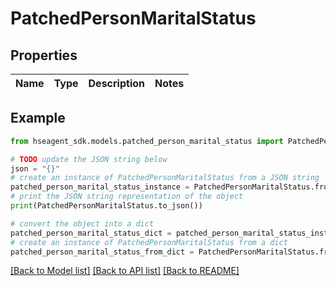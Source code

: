 # PatchedPersonMaritalStatus


## Properties

Name | Type | Description | Notes
------------ | ------------- | ------------- | -------------

## Example

```python
from hseagent_sdk.models.patched_person_marital_status import PatchedPersonMaritalStatus

# TODO update the JSON string below
json = "{}"
# create an instance of PatchedPersonMaritalStatus from a JSON string
patched_person_marital_status_instance = PatchedPersonMaritalStatus.from_json(json)
# print the JSON string representation of the object
print(PatchedPersonMaritalStatus.to_json())

# convert the object into a dict
patched_person_marital_status_dict = patched_person_marital_status_instance.to_dict()
# create an instance of PatchedPersonMaritalStatus from a dict
patched_person_marital_status_from_dict = PatchedPersonMaritalStatus.from_dict(patched_person_marital_status_dict)
```
[[Back to Model list]](../README.md#documentation-for-models) [[Back to API list]](../README.md#documentation-for-api-endpoints) [[Back to README]](../README.md)


